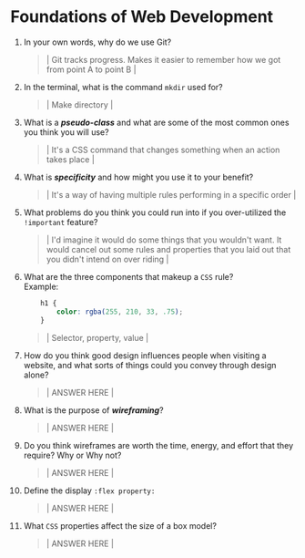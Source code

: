 # Foundations of Web Development
01. In your own words, why do we use Git?
    > | Git tracks progress. Makes it easier to remember how we got from point A to point B |

02. In the terminal, what is the command `mkdir` used for?
    > | Make directory |

03. What is a ***pseudo-class*** and what are some of the most common ones you think you will use?
    > | It's a CSS command that changes something when an action takes place |

04. What is ***specificity*** and how might you use it to your benefit?
    > | It's a way of having multiple rules performing in a specific order |

05. What problems do you think you could run into if you over-utilized the `!important` feature?
    > | I'd imagine it would do some things that you wouldn't want. It would cancel out some rules and properties that you laid out that you didn't intend on over riding |

06. What are the three components that makeup a `CSS` rule? <br> Example:

    ```css
        h1 {
            color: rgba(255, 210, 33, .75);
        }
    ```

    > | Selector, property, value |

07. How do you think good design influences people when visiting a website, and what sorts of things could you convey through design alone?
    > | ANSWER HERE |

08. What is the purpose of ***wireframing***?
    > | ANSWER HERE |

09. Do you think wireframes are worth the time, energy, and effort that they require? Why or Why not?
    > | ANSWER HERE |

10. Define the display `:flex property:`
    > | ANSWER HERE |

11. What `CSS` properties affect the size of a box model?
    > | ANSWER HERE |
